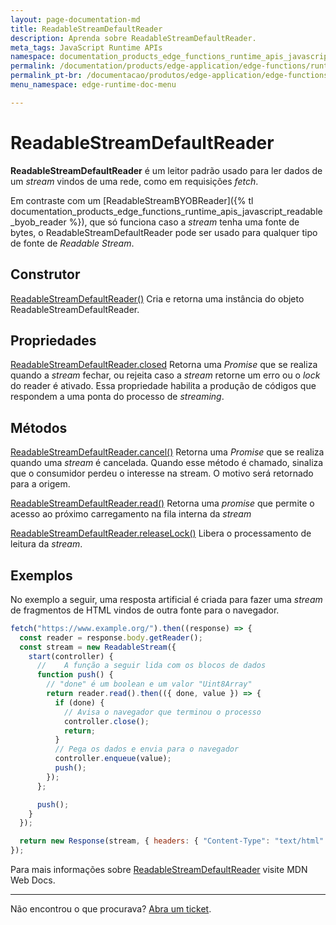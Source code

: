 ```yaml
---
layout: page-documentation-md
title: ReadableStreamDefaultReader
description: Aprenda sobre ReadableStreamDefaultReader.
meta_tags: JavaScript Runtime APIs
namespace: documentation_products_edge_functions_runtime_apis_javascript_readable_default_reader
permalink: /documentation/products/edge-application/edge-functions/runtime-apis/javascript/readable-default-reader/
permalink_pt-br: /documentacao/produtos/edge-application/edge-functions/runtime-apis/javascript/readable-default-reader/
menu_namespace: edge-runtime-doc-menu

---
```


# ReadableStreamDefaultReader

**ReadableStreamDefaultReader** é um leitor padrão usado para ler dados de um *stream* vindos de uma rede, como em requisições *fetch*.

Em contraste com um [ReadableStreamBYOBReader]({% tl documentation_products_edge_functions_runtime_apis_javascript_readable_byob_reader %}), que só funciona caso a *stream* tenha uma fonte de bytes, o ReadableStreamDefaultReader pode ser usado para qualquer tipo de fonte de *Readable Stream*.

## Construtor

[ReadableStreamDefaultReader()](https://developer.mozilla.org/en-US/docs/Web/API/ReadableStreamDefaultReader/ReadableStreamDefaultReader)
Cria e retorna uma instância do objeto ReadableStreamDefaultReader.

## Propriedades

[ReadableStreamDefaultReader.closed](https://developer.mozilla.org/en-US/docs/Web/API/ReadableStreamDefaultReader/closed)
Retorna uma *Promise* que se realiza quando a *stream* fechar, ou rejeita caso a *stream* retorne um erro ou o *lock* do reader é ativado. Essa propriedade habilita a produção de códigos que respondem a uma ponta do processo de *streaming*.

## Métodos

[ReadableStreamDefaultReader.cancel()](https://developer.mozilla.org/en-US/docs/Web/API/ReadableStreamDefaultReader/cancel)
Retorna uma *Promise* que se realiza quando uma *stream* é cancelada. Quando esse método é chamado, sinaliza que o consumidor perdeu o interesse na stream. O motivo será retornado para a origem.

[ReadableStreamDefaultReader.read()](https://developer.mozilla.org/en-US/docs/Web/API/ReadableStreamDefaultReader/read)
Retorna uma *promise* que permite o acesso ao próximo carregamento na fila interna da *stream*

[ReadableStreamDefaultReader.releaseLock()](https://developer.mozilla.org/en-US/docs/Web/API/ReadableStreamDefaultReader/releaseLock)
Libera o processamento de leitura da *stream*.

## Exemplos

No exemplo a seguir, uma resposta artificial é criada para fazer uma *stream* de fragmentos de HTML vindos de outra fonte para o navegador.

```javascript
fetch("https://www.example.org/").then((response) => {
  const reader = response.body.getReader();
  const stream = new ReadableStream({
    start(controller) {
      //    A função a seguir lida com os blocos de dados
      function push() {
        // "done" é um boolean e um valor "Uint8Array"
        return reader.read().then(({ done, value }) => {
          if (done) {
            // Avisa o navegador que terminou o processo
            controller.close();
            return;
          }
          // Pega os dados e envia para o navegador
          controller.enqueue(value);
          push();
        });
      };

      push();
    }
  });

  return new Response(stream, { headers: { "Content-Type": "text/html" } });
});
```

Para mais informações sobre [ReadableStreamDefaultReader](https://developer.mozilla.org/en-US/docs/Web/API/ReadableStreamDefaultReader) visite MDN Web Docs.

---

Não encontrou o que procurava? [Abra um ticket](https://tickets.azion.com/pt-BR/support/login/).
